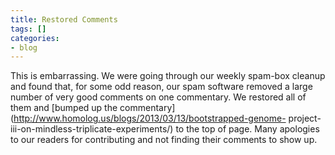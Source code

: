 ```yaml
---
title: Restored Comments
tags: []
categories:
- blog
---
```

This is embarrassing. We were going through our weekly spam-box cleanup and
found that, for some odd reason, our spam software removed a large number of
very good comments on one commentary. We restored all of them and [bumped up
the commentary](http://www.homolog.us/blogs/2013/03/13/bootstrapped-genome-
project-iii-on-mindless-triplicate-experiments/) to the top of page. Many
apologies to our readers for contributing and not finding their comments to
show up.
<!--more-->

